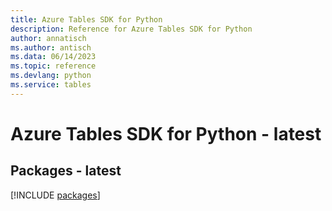 ```yaml
---
title: Azure Tables SDK for Python
description: Reference for Azure Tables SDK for Python
author: annatisch
ms.author: antisch
ms.data: 06/14/2023
ms.topic: reference
ms.devlang: python
ms.service: tables
---
```

# Azure Tables SDK for Python - latest
## Packages - latest
[!INCLUDE [packages](tables-index.md)]